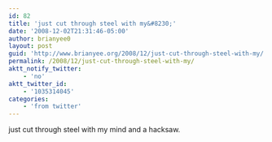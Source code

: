 ```yaml
---
id: 82
title: 'just cut through steel with my&#8230;'
date: '2008-12-02T21:31:46-05:00'
author: brianyee0
layout: post
guid: 'http://www.brianyee.org/2008/12/just-cut-through-steel-with-my/'
permalink: /2008/12/just-cut-through-steel-with-my/
aktt_notify_twitter:
    - 'no'
aktt_twitter_id:
    - '1035314045'
categories:
    - 'from twitter'
---
```


just cut through steel with my mind and a hacksaw.